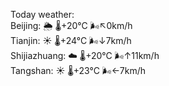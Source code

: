 Today weather:  
Beijing: 🌦 🌡️+20°C 🌬️↖0km/h  
Tianjin: ☀️ 🌡️+24°C 🌬️↓7km/h  
Shijiazhuang: ☁️ 🌡️+20°C 🌬️↑11km/h  
Tangshan: ☀️ 🌡️+23°C 🌬️←7km/h  
